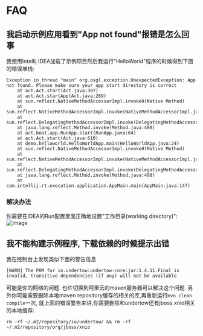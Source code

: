 # FAQ

## 我启动示例应用看到"App not found"报错是怎么回事

我使用Intellij IDEA加载了示例项目然后我运行"HelloWorld"程序的时候得到下面的错误堆栈:
```
Exception in thread "main" org.osgl.exception.UnexpectedException: App not found. Please make sure your app start directory is correct
	at act.Act.start(Act.java:307)
	at act.Act.startApp(Act.java:269)
	at sun.reflect.NativeMethodAccessorImpl.invoke0(Native Method)
	at sun.reflect.NativeMethodAccessorImpl.invoke(NativeMethodAccessorImpl.java:62)
	at sun.reflect.DelegatingMethodAccessorImpl.invoke(DelegatingMethodAccessorImpl.java:43)
	at java.lang.reflect.Method.invoke(Method.java:498)
	at act.boot.app.RunApp.start(RunApp.java:64)
	at act.Act.start(Act.java:610)
	at demo.helloworld.HelloWorldApp.main(HelloWorldApp.java:24)
	at sun.reflect.NativeMethodAccessorImpl.invoke0(Native Method)
	at sun.reflect.NativeMethodAccessorImpl.invoke(NativeMethodAccessorImpl.java:62)
	at sun.reflect.DelegatingMethodAccessorImpl.invoke(DelegatingMethodAccessorImpl.java:43)
	at java.lang.reflect.Method.invoke(Method.java:498)
	at com.intellij.rt.execution.application.AppMain.main(AppMain.java:147)
```
### 解决办法

你需要在IDEA的Run配置里面正确地设置"工作目录(working directory)":
![image](https://cloud.githubusercontent.com/assets/216930/23855130/a2136556-0848-11e7-8184-2433004b123b.png)

## 我不能构建示例程序, 下载依赖的时候提示出错

我在控制台上发现类似下面的警告信息

```
[WARN] The POM for io.undertow:undertow-core:jar:1.4.11.Final is invalid, transitive dependencies (if any) will not be available
```

可能是你的网络的问题. 也许切换到阿里云的maven服务器可以解决这个问题. 另外你可能需要删除本地maven repository缓存的相关的库,再重新运行`mvn clean compile`一次, 就上面的错误警告来讲,你需要删除和undertow还有jboss xnio相关的本地缓存:

```
rm -rf ~/.m2/repository/io/undertow/ && rm -rf ~/.m2/repository/org/jboss/xnio
```

